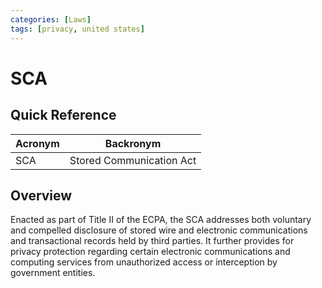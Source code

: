```yaml
---
categories: [Laws]
tags: [privacy, united states]
---
```


# SCA

## Quick Reference

| Acronym | Backronym |
| - | - |
| SCA | Stored Communication Act |

## Overview

Enacted as part of Title II of the ECPA, the SCA addresses both voluntary and compelled disclosure of stored wire and electronic communications and transactional records held by third parties. It further provides for privacy protection regarding certain electronic communications and computing services from unauthorized access or interception by government entities.
